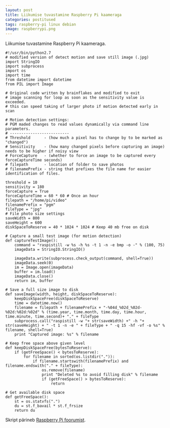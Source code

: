 ```yaml
---
layout: post
title: Liikumise tuvastamine Raspberry Pi kaameraga
categories: postitused
tags: raspberry-pi linux debian
image: raspberrypi.png
---
```

Liikumise tuvastamine Raspberry Pi kaameraga.

    #!/usr/bin/python2.7
    # modified version of detect motion and save still image (.jpg)
    import StringIO
    import subprocess
    import os
    import time
    from datetime import datetime
    from PIL import Image

    # Original code written by brainflakes and modified to exit
    # image scanning for loop as soon as the sensitivity value is exceeded.
    # this can speed taking of larger photo if motion detected early in scan
     
    # Motion detection settings:
    # PGM maded changes to read values dynamically via command line parameters.
    # --------------------------
    # Threshold      - (how much a pixel has to change by to be marked as "changed")
    # Sensitivity    - (how many changed pixels before capturing an image) needs to be higher if noisy view
    # ForceCapture   - (whether to force an image to be captured every forceCaptureTime seconds)
    # filepath       - location of folder to save photos
    # filenamePrefix - string that prefixes the file name for easier identification of files.

    threshold = 10
    sensitivity = 180
    forceCapture = True
    forceCaptureTime = 60 * 60 # Once an hour
    filepath = "/home/pi/video"
    filenamePrefix = "pgm"
    fileType = "jpg"
    # File photo size settings
    saveWidth = 800
    saveHeight = 600
    diskSpaceToReserve = 40 * 1024 * 1024 # Keep 40 mb free on disk

    # Capture a small test image (for motion detection)
    def captureTestImage():
        command = "raspistill -w %s -h %s -t 1 -n -e bmp -o -" % (100, 75)
        imageData = StringIO.StringIO()

        imageData.write(subprocess.check_output(command, shell=True))
        imageData.seek(0)
        im = Image.open(imageData)
        buffer = im.load()
        imageData.close()
        return im, buffer

    # Save a full size image to disk
    def saveImage(width, height, diskSpaceToReserve):
        keepDiskSpaceFree(diskSpaceToReserve)
        time = datetime.now()
        filename = filepath + filenamePrefix + "-%04d_%02d_%02d-%02d:%02d:%02d" % (time.year, time.month, time.day, time.hour, time.minute, time.second)+ "." + fileType
        subprocess.call("raspistill -w "+ str(saveWidth) +" -h "+ str(saveHeight) + " -t 1 -n -e " + fileType + " -q 15 -hf -vf -o %s" % filename, shell=True)
        print "Captured image: %s" % filename

    # Keep free space above given level
    def keepDiskSpaceFree(bytesToReserve):
        if (getFreeSpace() < bytesToReserve):
            for filename in sorted(os.listdir(".")):
                if filename.startswith(filenamePrefix) and filename.endswith("." + fileType):
                    os.remove(filename)
                    print "Deleted %s to avoid filling disk" % filename
                    if (getFreeSpace() > bytesToReserve):
                        return

    # Get available disk space
    def getFreeSpace():
        st = os.statvfs(".")
        du = st.f_bavail * st.f_frsize
        return du

Skript pärineb [Raspberry Pi foorumist](http://www.raspberrypi.org/forum/viewtopic.php?f=43&t=45235&start=125#p483332).
